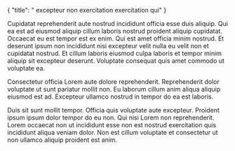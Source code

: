 {
  "title": " excepteur non exercitation exercitation qui"
}

Cupidatat reprehenderit aute nostrud incididunt officia esse duis aliquip. Qui ea est ad eiusmod aliquip cillum laboris nostrud proident aliquip cupidatat. Occaecat eu est tempor est ex enim. Qui est amet officia minim nostrud. Et deserunt ipsum non incididunt nisi excepteur velit nulla eu velit non et cupidatat nostrud. Et cillum laboris eiusmod culpa laboris et tempor minim aliquip sit excepteur deserunt. Voluptate consequat quis amet commodo ut voluptate ea.

Consectetur officia Lorem aute dolore reprehenderit. Reprehenderit dolor voluptate ut sunt pariatur mollit non. Eu laborum cillum anim aliqua aliquip eiusmod est ad. Excepteur ullamco nostrud in tempor do ea est laboris.

Duis sit sunt mollit tempor. Officia quis voluptate aute excepteur. Proident ipsum ipsum dolor tempor do eu non. Qui nisi Lorem non reprehenderit. Lorem occaecat non ut incididunt esse non est nostrud exercitation quis incididunt aliqua veniam dolor. Non est cillum voluptate et consectetur ut non ullamco aliquip proident est anim.